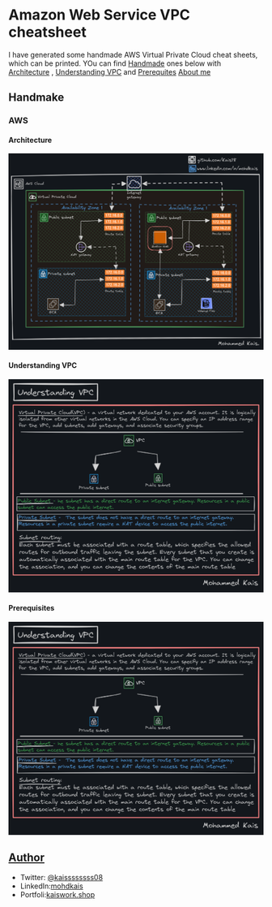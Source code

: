 # Amazon Web Service VPC cheatsheet
 I have generated some handmade AWS Virtual Private Cloud cheat sheets, which can be printed.
 YOu can find [Handmade](#handmade) ones below with [Architecture](#architecture) , [Understanding VPC](#understanding) and [Prerequites](#prerequisites)
 [About me](#aboutme)

 ## Handmake

 ### AWS

 #### Architecture

 ![architecture](AWS/AWS_ARCHITECTURE.png)

 #### Understanding VPC

![understanding](AWS/UNDERSTANDING_VPC.png)

#### Prerequisites

![prerequisites](AWS/UNDERSTANDING_VPC.png)

## [Author](#aboutme)
- Twitter: [@kaissssssss08](https://twitter.com/kaissssssss08)
- LinkedIn:[mohdkais](https://www.linkedin.com/in/mohdkais/)
- Portfoli:[kaiswork.shop](https://www.kaiswork.shop)
